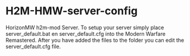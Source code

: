 # H2M-HMW-server-config
HorizonMW h2m-mod Server. To setup your server simply place server_default.bat en server_default.cfg into the Modern Warfare Remastered.  After you have added the files to the folder you can edit the server_default.cfg file.
